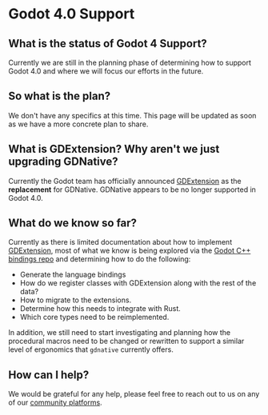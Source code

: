 # Godot 4.0 Support

## What is the status of Godot 4 Support?

Currently we are still in the planning phase of determining how to support Godot 4.0 and where we will focus our efforts in the future.

## So what is the plan?

We don't have any specifics at this time. This page will be updated as soon as we have a more concrete plan to share.

## What is GDExtension? Why aren't we just upgrading GDNative?

Currently the Godot team has officially announced [GDExtension](https://godotengine.org/article/introducing-gd-extensions) as the __replacement__ for GDNative. GDNative appears to be no longer supported in Godot 4.0.

## What do we know so far?

Currently as there is limited documentation about how to implement [GDExtension](https://godotengine.org/article/introducing-gd-extensions), most of what we know is being explored via the [Godot C++ bindings repo](https://github.com/godotengine/godot-cpp) and determining how to do the following:

- Generate the language bindings
- How do we register classes with GDExtension along with the rest of the data?
- How to migrate to the extensions.
- Determine how this needs to integrate with Rust.
- Which core types need to be reimplemented.

In addition, we still need to start investigating and planning how the procedural macros need to be changed or rewritten to support a similar level of ergonomics that `gdnative` currently offers.

## How can I help?

We would be grateful for any help, please feel free to reach out to us on any of our [community platforms](https://godot-rust.github.io/community/).